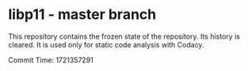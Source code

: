 # libp11 - master branch

This repository contains the frozen state of the repository.
Its history is cleared. It is used only for static code
analysis with Codacy.

Commit Time: 1721357291